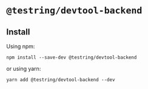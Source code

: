 # `@testring/devtool-backend`



## Install
Using npm:

```
npm install --save-dev @testring/devtool-backend
```

or using yarn:

```
yarn add @testring/devtool-backend --dev
```

